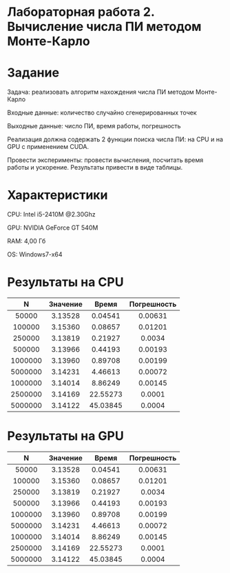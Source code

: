 # Лабораторная работа 2. Вычисление числа ПИ методом Монте-Карло

# Задание

Задача: реализовать алгоритм нахождения числа ПИ методом Монте-Карло

Входные данные: количество случайно сгенерированных точек

Выходные данные: число ПИ, время работы, погрешность

Реализация должна содержать 2 функции поиска числа ПИ: на CPU и на GPU с применением CUDA.

Провести эксперименты: провести вычисления, посчитать время работы и ускорение. Результаты привести в виде таблицы.

# Характеристики

CPU: Intel i5-2410M @2.30Ghz

GPU: NVIDIA GeForce GT 540M

RAM: 4,00 Гб

OS: Windows7-x64

# Результаты на CPU

|N|Значение|Время|Погрешность|
|:---:|:----:|:----:|:-:|
|50000|3.13528|0.04541|0.00631|
|100000|3.15360|0.08657|0.01201|
|250000|3.13819|0.21927|0.0034|
|500000|3.13966|0.44193|0.00193|
|1000000|3.13960|0.89708|0.00199|
|5000000|3.14231|4.46613|0.00072|
|1000000|3.14014|8.86249|0.00145|
|2500000|3.14169|22.55273|0.0001|
|5000000|3.14122|45.03845|0.0004|

# Результаты на GPU

|N|Значение|Время|Погрешность|
|:---:|:----:|:----:|:-:|
|50000|3.13528|0.04541|0.00631|
|100000|3.15360|0.08657|0.01201|
|250000|3.13819|0.21927|0.0034|
|500000|3.13966|0.44193|0.00193|
|1000000|3.13960|0.89708|0.00199|
|5000000|3.14231|4.46613|0.00072|
|1000000|3.14014|8.86249|0.00145|
|2500000|3.14169|22.55273|0.0001|
|5000000|3.14122|45.03845|0.0004|
